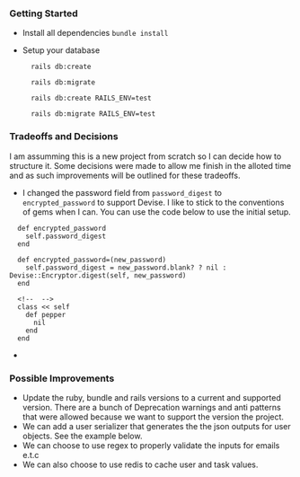 ### Getting Started

- Install all dependencies `bundle install`

- Setup your database

  ```
    rails db:create

    rails db:migrate

    rails db:create RAILS_ENV=test

    rails db:migrate RAILS_ENV=test
  ```

### Tradeoffs and Decisions

I am assumming this is a new project from scratch so I can decide how to structure it. Some decisions were made to allow me finish in the alloted time and as such improvements will be outlined for these tradeoffs.

- I changed the password field from `password_digest` to `encrypted_password` to support Devise. I like to stick to the conventions of gems when I can.
  You can use the code below to use the initial setup.

```
  def encrypted_password
    self.password_digest
  end

  def encrypted_password=(new_password)
    self.password_digest = new_password.blank? ? nil : Devise::Encryptor.digest(self, new_password)
  end

  <!--  -->
  class << self
    def pepper
      nil
    end
  end
```

-

### Possible Improvements

- Update the ruby, bundle and rails versions to a current and supported version. There are a bunch of Deprecation warnings and anti patterns that were allowed because we want to support the version the project.
- We can add a user serializer that generates the the json outputs for user objects. See the example below.
- We can choose to use regex to properly validate the inputs for emails e.t.c
- We can also choose to use redis to cache user and task values.

